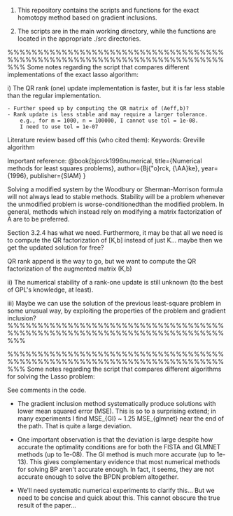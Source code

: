 1)  This repository contains the scripts and functions for the exact 
    homotopy method based on gradient inclusions.

2)  The scripts are in the main working directory, while the functions
    are located in the appropriate ./src directories.

%%%%%%%%%%%%%%%%%%%%%%%%%%%%%%%%%%%%%%%%%%%%%%%%%%%%%%%%%%%%%%%%%%%%%%%%%%%
Some notes regarding the script that compares different implementations
of the exact lasso algorithm:

i) The QR rank (one) update implementation is faster, but it is
far less stable than the regular implementation.

    - Further speed up by computing the QR matrix of (Aeff,b)?
    - Rank update is less stable and may require a larger tolerance.
        e.g., for m = 1000, n = 100000, I cannot use tol = 1e-08.
        I need to use tol = 1e-07


Literature review based off this (who cited them):
 Keywords: Greville algorithm

Important reference:
@book{bjorck1996numerical,
  title={Numerical methods for least squares problems},
  author={Bj{\"o}rck, {\AA}ke},
  year={1996},
  publisher={SIAM}
}

Solving a modified system by the Woodbury or Sherman-Morrison formula will 
not always lead to stable methods. Stability will be a problem whenever 
the unmodified problem is worse-conditionedthan the modified problem. 
In general, methods which instead rely on modifying
a matrix factorization of A are to be preferred.

Section 3.2.4 has what we need.
Furthermore, it may be that all we need is to compute the QR
factorization of [K,b] instead of just K... maybe then we get
the updated solution for free?

QR rank append is the way to go, but we want to compute the QR
factorization of the augmented matrix (K,b)

ii) The numerical stability of a rank-one update is still unknown (to the
    best of GPL's knowledge, at least).

iii) Maybe we can use the solution of the previous least-square problem
     in some unusual way, by exploiting the properties of the problem
     and gradient inclusion?
%%%%%%%%%%%%%%%%%%%%%%%%%%%%%%%%%%%%%%%%%%%%%%%%%%%%%%%%%%%%%%%%%%%%%%%%%%%



%%%%%%%%%%%%%%%%%%%%%%%%%%%%%%%%%%%%%%%%%%%%%%%%%%%%%%%%%%%%%%%%%%%%%%%%%%%
Some notes regarding the script that compares different algorithms for
solving the Lasso problem:

See comments in the code. 

- The gradient inclusion method systematically produce solutions with 
lower mean squared error (MSE). This is so to a surprising extend; 
in many experiments I find MSE_{GI} ~ 1.25 MSE_{glmnet} near 
the end of the path. That is quite a large deviation. 

- One important observation is that the deviation is large despite
  how accurate the optimality conditions are for both the FISTA and GLMNET
  methods (up to 1e-08). The GI method is much more accurate (up to 1e-13).
  This gives complementary evidence that most numerical methods for solving
  BP aren't accurate enough. In fact, it seems, they are not accurate
  enough to solve the BPDN problem altogether.

- We'll need systematic numerical experiments to clarify this... But we
  need to be concise and quick about this. This cannot obscure the true
  result of the paper...
